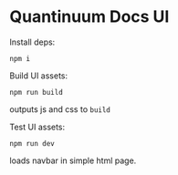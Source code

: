 # Quantinuum Docs UI

Install deps:

`npm i`


Build UI assets:

`npm run build` 

outputs js and css to `build`

Test UI assets:

`npm run dev`

loads navbar in simple html page.
